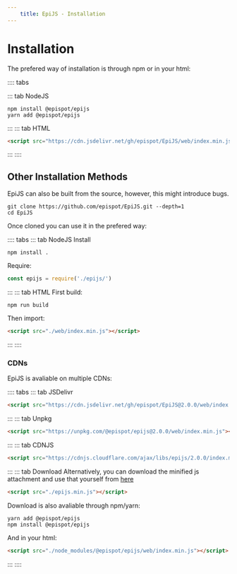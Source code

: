 ```yaml
---
    title: EpiJS - Installation
---
```


# Installation

The prefered way of installation is through npm or in your html:

:::: tabs

::: tab NodeJS
```SH
npm install @epispot/epijs
yarn add @epispot/epijs
```
:::
::: tab HTML

```HTML
<script src="https://cdn.jsdelivr.net/gh/epispot/EpiJS/web/index.min.js"></script>
```
:::
::::


## Other Installation Methods

EpiJS can also be built from the source, however, this might introduce bugs.
```SH
git clone https://github.com/epispot/EpiJS.git --depth=1
cd EpiJS
```
Once cloned you can use it in the prefered way:

:::: tabs
::: tab NodeJS
Install
```SH
npm install .
```
Require:
```JAVASCRIPT
const epijs = require('./epijs/')
```
:::
::: tab HTML
First build:
```SH
npm run build
```
Then import:
```HTML
<script src="./web/index.min.js"></script>
```
:::
::::

### CDNs

EpiJS is avaliable on multiple CDNs:

:::: tabs
::: tab JSDelivr
```HTML
<script src="https://cdn.jsdelivr.net/gh/epispot/EpiJS@2.0.0/web/index.min.js"></script>
```
:::
::: tab Unpkg
```HTML
<script src="https://unpkg.com/@epispot/epijs@2.0.0/web/index.min.js"></script>
```
:::
::: tab CDNJS
```HTML
<script src="https://cdnjs.cloudflare.com/ajax/libs/epijs/2.0.0/index.min.js"></script>
```
:::
::: tab Download
Alternatively, you can download the minified js attachment and use that yourself from [here](https://github.com/epispot/EpiJS/releases/)
```HTML
<script src="./epijs.min.js"></script>
```
Download is also avaliable through npm/yarn:
```SH
yarn add @epispot/epijs
npm install @epispot/epijs
```
And in your html:
```HTML
<script src="./node_modules/@epispot/epijs/web/index.min.js"></script>
```
:::
::::